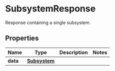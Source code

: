 

# SubsystemResponse

Response containing a single subsystem.
## Properties

Name | Type | Description | Notes
------------ | ------------- | ------------- | -------------
**data** | [**Subsystem**](Subsystem.md) |  | 



